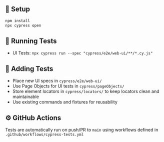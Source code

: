## 🔧 Setup
```bash
npm install
npx cypress open
```

## 🧪 Running Tests
- UI Tests: `npx cypress run --spec "cypress/e2e/web-ui/**/*.cy.js"`

## 🧱 Adding Tests
- Place new UI specs in `cypress/e2e/web-ui/`
- Use Page Objects for UI tests in `cypress/pageObjects/`
- Store element locators in `cypress/locators/` to keep locators clean and maintainable
- Use existing commands and fixtures for reusability

## ⚙️ GitHub Actions
Tests are automatically run on push/PR to `main` using workflows defined in `.github/workflows/cypress-tests.yml`
